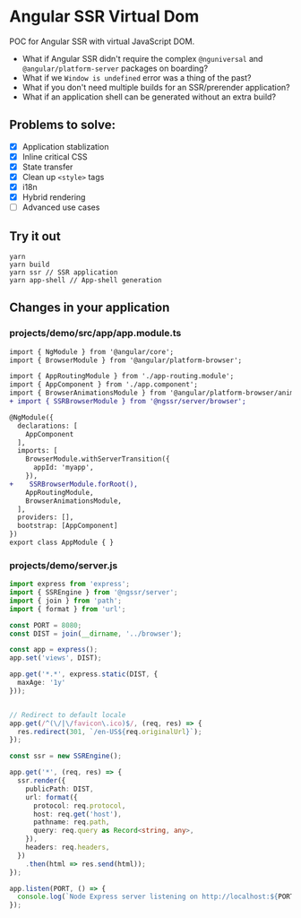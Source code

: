# Angular SSR Virtual Dom

POC for Angular SSR with virtual JavaScript DOM.

- What if Angular SSR didn't require the complex `@nguniversal` and `@angular/platform-server` packages on boarding?
- What if we `Window is undefined` error was a thing of the past?
- What if you don't need multiple builds for an SSR/prerender application?
- What if an application shell can be generated without an extra build?

## Problems to solve:

- [x] Application stablization
- [x] Inline critical CSS
- [x] State transfer
- [x] Clean up `<style>` tags
- [x] i18n
- [x] Hybrid rendering
- [ ] Advanced use cases

## Try it out
```
yarn
yarn build
yarn ssr // SSR application
yarn app-shell // App-shell generation
```

## Changes in your application

### projects/demo/src/app/app.module.ts

```diff
import { NgModule } from '@angular/core';
import { BrowserModule } from '@angular/platform-browser';

import { AppRoutingModule } from './app-routing.module';
import { AppComponent } from './app.component';
import { BrowserAnimationsModule } from '@angular/platform-browser/animations';
+ import { SSRBrowserModule } from '@ngssr/server/browser';

@NgModule({
  declarations: [
    AppComponent
  ],
  imports: [
    BrowserModule.withServerTransition({
      appId: 'myapp',
    }),
+    SSRBrowserModule.forRoot(),
    AppRoutingModule,
    BrowserAnimationsModule,
  ],
  providers: [],
  bootstrap: [AppComponent]
})
export class AppModule { }
```

### projects/demo/server.js
```ts
import express from 'express';
import { SSREngine } from '@ngssr/server';
import { join } from 'path';
import { format } from 'url';

const PORT = 8080;
const DIST = join(__dirname, '../browser');

const app = express();
app.set('views', DIST);

app.get('*.*', express.static(DIST, {
  maxAge: '1y'
}));


// Redirect to default locale
app.get(/^(\/|\/favicon\.ico)$/, (req, res) => {
  res.redirect(301, `/en-US${req.originalUrl}`);
});

const ssr = new SSREngine();

app.get('*', (req, res) => {
  ssr.render({
    publicPath: DIST,
    url: format({
      protocol: req.protocol,
      host: req.get('host'),
      pathname: req.path,
      query: req.query as Record<string, any>,
    }),
    headers: req.headers,
  })
    .then(html => res.send(html));
});

app.listen(PORT, () => {
  console.log(`Node Express server listening on http://localhost:${PORT}`);
});
```
